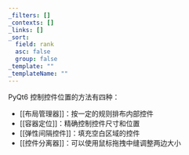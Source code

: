 ```yaml
---
_filters: []
_contexts: []
_links: []
_sort:
  field: rank
  asc: false
  group: false
_template: ""
_templateName: ""
---
```

PyQt6 控制控件位置的方法有四种：
* [[布局管理器]]：按一定的规则排布内部控件
* [[容器定位]]：精确控制控件尺寸和位置
* [[弹性间隔控件]]：填充空白区域的控件
* [[控件分离器]]：可以使用鼠标拖拽中缝调整两边大小
